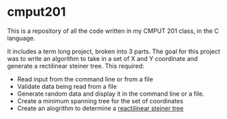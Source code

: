 # cmput201

This is a repository of all the code written in my CMPUT 201 class, in the C language.

It includes a term long project, broken into 3 parts. The goal for this project was to write an algorithm to take in a set of X and Y coordinate and generate a rectilinear steiner tree.
This required:
- Read input from the command line or from a file
- Validate data being read from a file
- Generate random data and display it in the command line or a file.
- Create a minimum spanning tree for the set of coordinates
- Create an alogrithm to determine a [reactilinear steiner tree](https://en.wikipedia.org/wiki/Rectilinear_Steiner_tree)
